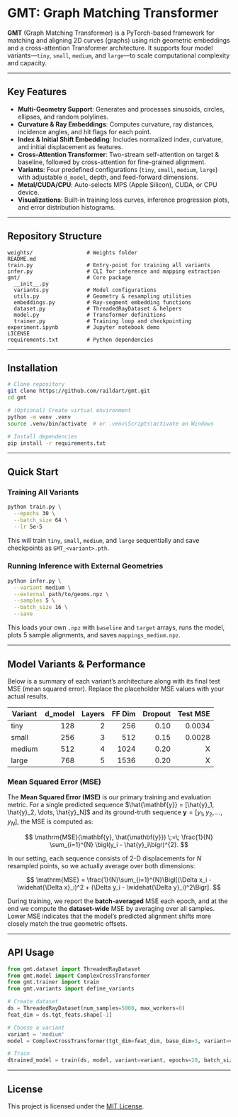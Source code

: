 # GMT: Graph Matching Transformer

**GMT** (Graph Matching Transformer) is a PyTorch-based framework for matching and aligning 2D curves (graphs) using rich geometric embeddings and a cross-attention Transformer architecture. It supports four model variants—`tiny`, `small`, `medium`, and `large`—to scale computational complexity and capacity.

---

## Key Features

- **Multi-Geometry Support**: Generates and processes sinusoids, circles, ellipses, and random polylines.
- **Curvature & Ray Embeddings**: Computes curvature, ray distances, incidence angles, and hit flags for each point.
- **Index & Initial Shift Embedding**: Includes normalized index, curvature, and initial displacement as features.
- **Cross-Attention Transformer**: Two-stream self-attention on target & baseline, followed by cross-attention for fine-grained alignment.
- **Variants**: Four predefined configurations (`tiny`, `small`, `medium`, `large`) with adjustable `d_model`, depth, and feed-forward dimensions.
- **Metal/CUDA/CPU**: Auto-selects MPS (Apple Silicon), CUDA, or CPU device.
- **Visualizations**: Built-in training loss curves, inference progression plots, and error distribution histograms.

---

## Repository Structure

```text
weights/                 # Weights folder
README.md
train.py                 # Entry-point for training all variants
infer.py                 # CLI for inference and mapping extraction
gmt/                     # Core package
  __init__.py
  variants.py            # Model configurations
  utils.py               # Geometry & resampling utilities
  embeddings.py          # Ray-segment embedding functions
  dataset.py             # ThreadedRayDataset & helpers
  model.py               # Transformer definitions
  trainer.py             # Training loop and checkpointing
experiment.ipynb         # Jupyter notebook demo
LICENSE
requirements.txt         # Python dependencies
```

---

## Installation

```bash
# Clone repository
git clone https://github.com/raildart/gmt.git
cd gmt

# (Optional) Create virtual environment
python -m venv .venv
source .venv/bin/activate  # or .venv\Scripts\activate on Windows

# Install dependencies
pip install -r requirements.txt
```

---

## Quick Start

### Training All Variants

```bash
python train.py \
  --epochs 30 \
  --batch_size 64 \
  --lr 5e-5
```

This will train `tiny`, `small`, `medium`, and `large` sequentially and save checkpoints as `GMT_<variant>.pth`.

### Running Inference with External Geometries

```bash
python infer.py \
  --variant medium \
  --external path/to/geoms.npz \
  --samples 5 \
  --batch_size 16 \
  --save
```

This loads your own `.npz` with `baseline` and `target` arrays, runs the model, plots 5 sample alignments, and saves `mappings_medium.npz`.

---

## Model Variants & Performance

Below is a summary of each variant’s architecture along with its final test MSE (mean squared error). Replace the placeholder MSE values with your actual results.

| Variant | d_model | Layers | FF Dim | Dropout | Test MSE |
| ------- | ------: | -----: | -----: | ------: | -------: |
| tiny    |     128 |      2 |    256 |    0.10 |   0.0034 |
| small   |     256 |      3 |    512 |    0.15 |   0.0028 |
| medium  |     512 |      4 |   1024 |    0.20 |        X |
| large   |     768 |      5 |   1536 |    0.20 |        X |

### Mean Squared Error (MSE)

The **Mean Squared Error (MSE)** is our primary training and evaluation metric. For a single predicted sequence $\hat{\mathbf{y}} = [\hat{y}_1, \hat{y}_2, \dots, \hat{y}_N]$ and its ground-truth sequence $\mathbf{y} = [y_1, y_2, \dots, y_N]$, the MSE is computed as:

$$
\mathrm{MSE}(\mathbf{y}, \hat{\mathbf{y}}) \;=\; \frac{1}{N} \sum_{i=1}^{N} \bigl(y_i - \hat{y}_i\bigr)^{2}.
$$

In our setting, each sequence consists of 2-D displacements for $N$ resampled points, so we actually average over both dimensions:

$$
\mathrm{MSE} = \frac{1}{N}\sum_{i=1}^{N}\Bigl[(\Delta x_i - \widehat{\Delta x}_i)^2 + (\Delta y_i - \widehat{\Delta y}_i)^2\Bigr].
$$

During training, we report the **batch-averaged** MSE each epoch, and at the end we compute the **dataset-wide** MSE by averaging over all samples. Lower MSE indicates that the model’s predicted alignment shifts more closely match the true geometric offsets.

---

## API Usage

```python
from gmt.dataset import ThreadedRayDataset
from gmt.model import ComplexCrossTransformer
from gmt.trainer import train
from gmt.variants import define_variants

# Create dataset
ds = ThreadedRayDataset(num_samples=5000, max_workers=8)
feat_dim = ds.tgt_feats.shape[-1]

# Choose a variant
variant = 'medium'
model = ComplexCrossTransformer(tgt_dim=feat_dim, base_dim=3, variant=variant)

# Train
dtrained_model = train(ds, model, variant=variant, epochs=20, batch_size=64, lr=5e-5)
```

---

## License

This project is licensed under the [MIT License](LICENSE).
